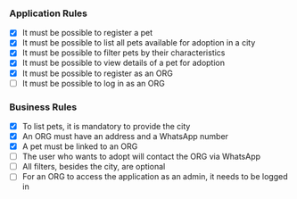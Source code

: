 ### Application Rules

- [x] It must be possible to register a pet
- [x] It must be possible to list all pets available for adoption in a city
- [x] It must be possible to filter pets by their characteristics
- [x] It must be possible to view details of a pet for adoption
- [x] It must be possible to register as an ORG
- [ ] It must be possible to log in as an ORG

### Business Rules

- [x] To list pets, it is mandatory to provide the city
- [x] An ORG must have an address and a WhatsApp number
- [x] A pet must be linked to an ORG
- [ ] The user who wants to adopt will contact the ORG via WhatsApp
- [ ] All filters, besides the city, are optional
- [ ] For an ORG to access the application as an admin, it needs to be logged in
